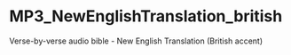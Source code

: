 # MP3_NewEnglishTranslation_british
Verse-by-verse audio bible - New English Translation (British accent)
